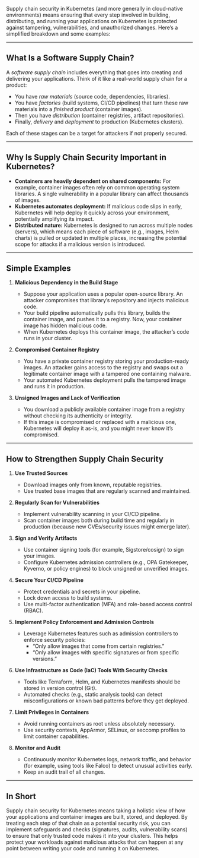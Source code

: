 Supply chain security in Kubernetes (and more generally in cloud-native environments) means ensuring that every step involved in building, distributing, and running your applications on Kubernetes is protected against tampering, vulnerabilities, and unauthorized changes. Here’s a simplified breakdown and some examples:

* * *

What Is a Software Supply Chain?
--------------------------------

A _software supply chain_ includes everything that goes into creating and delivering your applications. Think of it like a real-world supply chain for a product:

*   You have _raw materials_ (source code, dependencies, libraries).
*   You have _factories_ (build systems, CI/CD pipelines) that turn these raw materials into a _finished product_ (container images).
*   Then you have _distribution_ (container registries, artifact repositories).
*   Finally, _delivery_ and _deployment_ to production (Kubernetes clusters).

Each of these stages can be a target for attackers if not properly secured.

* * *

Why Is Supply Chain Security Important in Kubernetes?
-----------------------------------------------------

*   **Containers are heavily dependent on shared components:** For example, container images often rely on common operating system libraries. A single vulnerability in a popular library can affect thousands of images.
*   **Kubernetes automates deployment:** If malicious code slips in early, Kubernetes will help deploy it quickly across your environment, potentially amplifying its impact.
*   **Distributed nature:** Kubernetes is designed to run across multiple nodes (servers), which means each piece of software (e.g., images, Helm charts) is pulled or updated in multiple places, increasing the potential scope for attacks if a malicious version is introduced.

* * *

Simple Examples
---------------

1.  **Malicious Dependency in the Build Stage**
    
    *   Suppose your application uses a popular open-source library. An attacker compromises that library’s repository and injects malicious code.
    *   Your build pipeline automatically pulls this library, builds the container image, and pushes it to a registry. Now, your container image has hidden malicious code.
    *   When Kubernetes deploys this container image, the attacker’s code runs in your cluster.
2.  **Compromised Container Registry**
    
    *   You have a private container registry storing your production-ready images. An attacker gains access to the registry and swaps out a legitimate container image with a tampered one containing malware.
    *   Your automated Kubernetes deployment pulls the tampered image and runs it in production.
3.  **Unsigned Images and Lack of Verification**
    
    *   You download a publicly available container image from a registry without checking its authenticity or integrity.
    *   If this image is compromised or replaced with a malicious one, Kubernetes will deploy it as-is, and you might never know it’s compromised.

* * *

How to Strengthen Supply Chain Security
---------------------------------------

1.  **Use Trusted Sources**
    
    *   Download images only from known, reputable registries.
    *   Use trusted base images that are regularly scanned and maintained.
2.  **Regularly Scan for Vulnerabilities**
    
    *   Implement vulnerability scanning in your CI/CD pipeline.
    *   Scan container images both during build time and regularly in production (because new CVEs/security issues might emerge later).
3.  **Sign and Verify Artifacts**
    
    *   Use container signing tools (for example, Sigstore/cosign) to sign your images.
    *   Configure Kubernetes admission controllers (e.g., OPA Gatekeeper, Kyverno, or policy engines) to block unsigned or unverified images.
4.  **Secure Your CI/CD Pipeline**
    
    *   Protect credentials and secrets in your pipeline.
    *   Lock down access to build systems.
    *   Use multi-factor authentication (MFA) and role-based access control (RBAC).
5.  **Implement Policy Enforcement and Admission Controls**
    
    *   Leverage Kubernetes features such as admission controllers to enforce security policies:
        *   “Only allow images that come from certain registries.”
        *   “Only allow images with specific signatures or from specific versions.”
6.  **Use Infrastructure as Code (IaC) Tools With Security Checks**
    
    *   Tools like Terraform, Helm, and Kubernetes manifests should be stored in version control (Git).
    *   Automated checks (e.g., static analysis tools) can detect misconfigurations or known bad patterns before they get deployed.
7.  **Limit Privileges in Containers**
    
    *   Avoid running containers as root unless absolutely necessary.
    *   Use security contexts, AppArmor, SELinux, or seccomp profiles to limit container capabilities.
8.  **Monitor and Audit**
    
    *   Continuously monitor Kubernetes logs, network traffic, and behavior (for example, using tools like Falco) to detect unusual activities early.
    *   Keep an audit trail of all changes.

* * *

In Short
--------

Supply chain security for Kubernetes means taking a holistic view of how your applications and container images are built, stored, and deployed. By treating each step of that chain as a potential security risk, you can implement safeguards and checks (signatures, audits, vulnerability scans) to ensure that only trusted code makes it into your clusters. This helps protect your workloads against malicious attacks that can happen at any point between writing your code and running it on Kubernetes.
